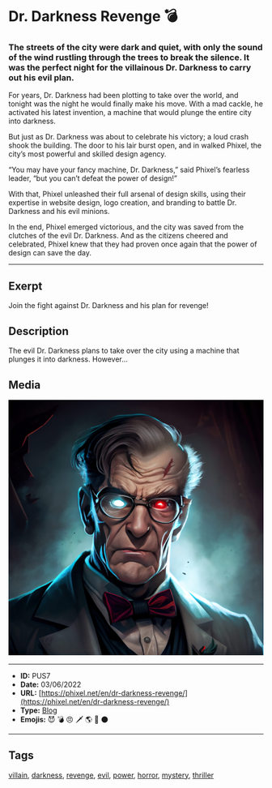 # Dr. Darkness Revenge 💣
### The streets of the city were dark and quiet, with only the sound of the wind rustling through the trees to break the silence. It was the perfect night for the villainous Dr. Darkness to carry out his evil plan.

For years, Dr. Darkness had been plotting to take over the world, and tonight was the night he would finally make his move. With a mad cackle, he activated his latest invention, a machine that would plunge the entire city into darkness.

But just as Dr. Darkness was about to celebrate his victory; a loud crash shook the building. The door to his lair burst open, and in walked Phixel, the city’s most powerful and skilled design agency.

“You may have your fancy machine, Dr. Darkness,” said Phixel’s fearless leader, “but you can’t defeat the power of design!”

With that, Phixel unleashed their full arsenal of design skills, using their expertise in website design, logo creation, and branding to battle Dr. Darkness and his evil minions.

In the end, Phixel emerged victorious, and the city was saved from the clutches of the evil Dr. Darkness. And as the citizens cheered and celebrated, Phixel knew that they had proven once again that the power of design can save the day.


------------
## Exerpt
Join the fight against Dr. Darkness and his plan for revenge!
## Description
The evil Dr. Darkness plans to take over the city using a machine that plunges it into darkness. However...
## Media
<img src="media/eb1ea966/dr.darkness-revenge.jpg">

------------
- **ID:** PUS7
- **Date:** 03/06/2022
- **URL:** [https://phixel.net/en/dr-darkness-revenge/](https://phixel.net/en/dr-darkness-revenge/)
- **Type:** [Blog](#blog)
- **Emojis:** 😈 💣 😠 🗡 🌎 🖤 🌑

------------
## Tags
[villain](#villain), [darkness](#darkness), [revenge](#revenge), [evil](#evil), [power](#power), [horror](#horror), [mystery](#mystery), [thriller](#thriller)
